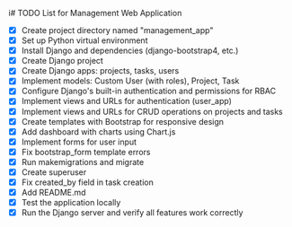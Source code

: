 i# TODO List for Management Web Application

- [x] Create project directory named "management_app"
- [x] Set up Python virtual environment
- [x] Install Django and dependencies (django-bootstrap4, etc.)
- [x] Create Django project
- [x] Create Django apps: projects, tasks, users
- [x] Implement models: Custom User (with roles), Project, Task
- [x] Configure Django's built-in authentication and permissions for RBAC
- [x] Implement views and URLs for authentication (user_app)
- [x] Implement views and URLs for CRUD operations on projects and tasks
- [x] Create templates with Bootstrap for responsive design
- [x] Add dashboard with charts using Chart.js
- [x] Implement forms for user input
- [x] Fix bootstrap_form template errors
- [x] Run makemigrations and migrate
- [x] Create superuser
- [x] Fix created_by field in task creation
- [x] Add README.md
- [x] Test the application locally
- [x] Run the Django server and verify all features work correctly
